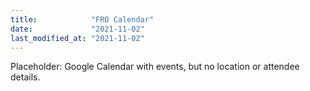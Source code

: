 ```yaml
---
title:            "FRO Calendar"
date:             "2021-11-02"
last_modified_at: "2021-11-02"
---
```


Placeholder: Google Calendar with events, but no location or attendee details.
